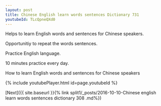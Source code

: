 ```yaml
---
layout: post
title: Chinese English learn words sentences Dictionary 731 
youtubeId: TLcQpneQXd0
---
```

 
 
Helps to learn English words and sentences for Chinese speakers.

Opportunitiy to repeat the words sentences. 

Practice English language. 
 
10 minutes practice every day. 
 
How to learn English words and sentences for Chinese speakers 
 
{% include youtubePlayer.html id=page.youtubeId %}
 
 
[Next]({{ site.baseurl }}{% link  split1/_posts/2016-10-10-Chinese english learn words sentences dictionary 308 .md%})
 
